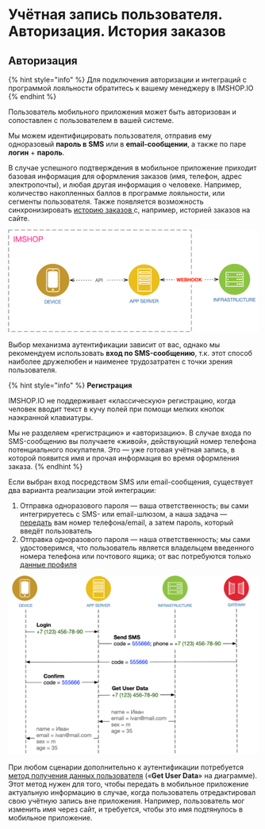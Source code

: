 # Учётная запись пользователя. Авторизация. История заказов

## Авторизация

{% hint style="info" %}
Для подключения авторизации и интеграций с программой лояльности обратитесь к вашему менеджеру в IMSHOP.IO
{% endhint %}

Пользователь мобильного приложения может быть авторизован и сопоставлен с пользователем в вашей системе. 

Мы можем идентифицировать пользователя, отправив ему одноразовый **пароль в SMS** или в **email-сообщении**, а также по паре **логин** + **пароль**. 

В случае успешного подтверждения в мобильное приложение приходит базовая информация для оформления заказов \(имя, телефон, адрес электропочты\), и любая другая информация о человеке. Например, количество накопленных баллов в программе лояльности, или сегменты пользователя. Также появляется возможность синхронизировать [историю заказов ](order-history.md)с, например, историей заказов на сайте.

![&#x41C;&#x43E;&#x431;&#x438;&#x43B;&#x44C;&#x43D;&#x43E;&#x435; &#x43F;&#x440;&#x438;&#x43B;&#x43E;&#x436;&#x435;&#x43D;&#x438;&#x435;, &#x441;&#x435;&#x440;&#x432;&#x435;&#x440; IMSHOP.IO, &#x432;&#x430;&#x448;&#x430; &#x438;&#x43D;&#x444;&#x440;&#x430;&#x441;&#x442;&#x440;&#x443;&#x43A;&#x442;&#x443;&#x440;&#x430;](../../.gitbook/assets/unknown.png)

Выбор механизма аутентификации зависит от вас, однако мы рекомендуем использовать **вход по SMS-сообщению**, т.к. этот способ наиболее дружелюбен и наименее трудозатратен с точки зрения пользователя.

{% hint style="info" %}
**Регистрация**

IMSHOP.IO не поддерживает «классическую» регистрацию, когда человек вводит текст в кучу полей при помощи мелких кнопок наэкранной клавиатуры.

Мы не разделяем «регистрацию» и «авторизацию». В случае входа по SMS-сообщению вы получаете «живой», действующий номер телефона потенциального покупателя. Это — уже готовая учётная запись, в которой появится имя и прочая информация во время оформления заказа.
{% endhint %}

Если выбран вход посредством SMS или email-сообщения, существует два варианта реализации этой интеграции:

1. Отправка одноразового пароля — ваша ответственность; вы сами интегрируетесь с SMS- или email-шлюзом, а наша задача — [передать](otp.md) вам номер телефона/email, а затем пароль, который введёт пользователь
2. Отправка одноразового пароля — наша ответственность; мы сами удостоверимся, что пользователь является владельцем введенного номера телефона или почтового ящика; от вас потребуются только [данные профиля](user.md#zapros-dannykh-polzovatelya-po-identifikatoru)

![&#x421;&#x446;&#x435;&#x43D;&#x430;&#x440;&#x438;&#x439; 2: &#x43E;&#x442;&#x43F;&#x440;&#x430;&#x432;&#x43A;&#x430; &#x43E;&#x434;&#x43D;&#x43E;&#x440;&#x430;&#x437;&#x43E;&#x432;&#x43E;&#x433;&#x43E; &#x43F;&#x430;&#x440;&#x43E;&#x43B;&#x44F; &#x2014; &#x43D;&#x430;&#x448;&#x430; &#x43E;&#x442;&#x432;&#x435;&#x442;&#x441;&#x442;&#x432;&#x435;&#x43D;&#x43D;&#x43E;&#x441;&#x442;&#x44C;](../../.gitbook/assets/getuserdata.png)

При любом сценарии дополнительно к аутентификации потребуется [метод получения данных пользователя](user.md#zapros-dannykh-polzovatelya-po-identifikatoru) \(«**Get User Data**» на диаграмме\). Этот метод нужен для того, чтобы передать в мобильное приложение актуальную информацию в случае, когда пользователь отредактировал свою учётную запись вне приложения. Например, пользователь мог изменить имя через сайт, и требуется, чтобы это имя подтянулось в мобильное приложение.



